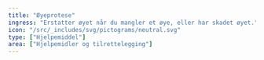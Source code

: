 ```yaml
---
title: "Øyeprotese"
ingress: "Erstatter øyet når du mangler et øye, eller har skadet øyet."
icon: "/src/_includes/svg/pictograms/neutral.svg"
type: ["Hjelpemiddel"]
area: ["Hjelpemidler og tilrettelegging"]
---
```

